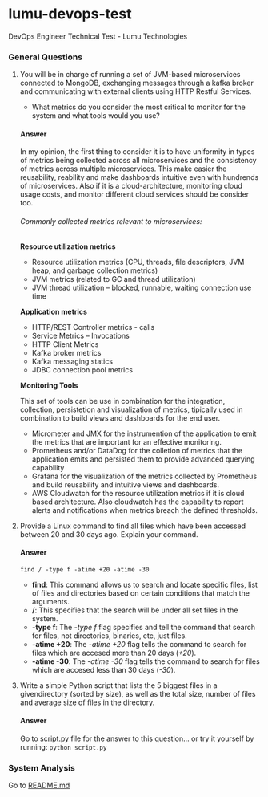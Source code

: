 # lumu-devops-test

DevOps Engineer Technical Test - Lumu Technologies

### General Questions 

1. You will be in charge of running a set of JVM-based microservices connected to MongoDB, exchanging messages through a kafka broker and communicating with external clients using HTTP Restful Services.

    - What metrics do you consider the most critical to monitor for the system and what tools would you use?

    #### Answer

    In my opinion, the first thing to consider it is to have uniformity in types of metrics being collected across all microservices and the consistency of metrics across multiple microservices. This make easier the reusability, reability and make dashboards intuitive even with hundrends of microservices. Also if it is a cloud-architecture, monitoring cloud usage costs, and monitor different cloud services should be consider too.

    ###### Commonly collected metrics relevant to microservices:

    **Resource utilization metrics**

    - Resource utilization metrics (CPU, threads, file descriptors, JVM heap, and garbage collection metrics)
    - JVM metrics (related to GC and thread utilization)
    - JVM thread utilization – blocked, runnable, waiting connection use time

    **Application metrics**

    - HTTP/REST Controller metrics - calls
    - Service Metrics – Invocations
    - HTTP Client Metrics
    - Kafka broker metrics
    - Kafka messaging statics
    - JDBC connection pool metrics

    **Monitoring Tools**

    This set of tools can be use in combination for the integration, collection, persistetion and visualization of metrics, tipically used in combination to build views and dashboards for the end user.

    - Micrometer and JMX for the instrumention of the application to emit the metrics that are important for an effective monitoring.
    - Prometheus and/or DataDog for the colletion of metrics that the application emits and persisted them to provide advanced querying capability
    - Grafana for the visualization of the metrics collected by Prometheus and build reusability and intuitive views and dashboards. 
    - AWS Cloudwatch for the resource utilization metrics if it is cloud based architecture. Also cloudwatch has the capability to report alerts and notifications when metrics breach the defined thresholds.

2. Provide a Linux command to find all files which have been accessed between 20 and 30 days ago.  Explain your command.

    #### Answer

    `find / -type f -atime +20 -atime -30`

    - **find**: This command allows us to search and locate specific files, list of files and directories based on certain conditions that match the arguments.
    - **/**: This specifies that the search will be under all set files in the system.
    - **-type f**: The *-type f* flag specifies and tell the command that search for files, not directories, binaries, etc, just files.
    - **-atime +20**: The *-atime +20* flag tells the command to search for files which are accesed more than 20 days (*+20*). 
    - **-atime -30**: The *-atime -30* flag tells the command to search for files which are accesed less than 30 days (*-30*).

3. Write a simple Python script that lists the 5 biggest files in a givendirectory (sorted by size), as well as the total size, number of files and average size of files in the directory.
    
    #### Answer
    
    Go to [script.py](./script.py) file for the answer to this question... or try it yourself by running: 
    `python script.py`

### System Analysis

Go to [README.md](./system_analysis/README.md)